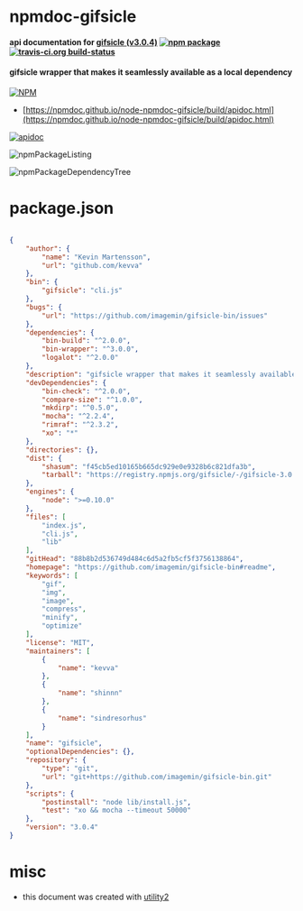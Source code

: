# npmdoc-gifsicle

#### api documentation for  [gifsicle (v3.0.4)](https://github.com/imagemin/gifsicle-bin#readme)  [![npm package](https://img.shields.io/npm/v/npmdoc-gifsicle.svg?style=flat-square)](https://www.npmjs.org/package/npmdoc-gifsicle) [![travis-ci.org build-status](https://api.travis-ci.org/npmdoc/node-npmdoc-gifsicle.svg)](https://travis-ci.org/npmdoc/node-npmdoc-gifsicle)

#### gifsicle wrapper that makes it seamlessly available as a local dependency

[![NPM](https://nodei.co/npm/gifsicle.png?downloads=true&downloadRank=true&stars=true)](https://www.npmjs.com/package/gifsicle)

- [https://npmdoc.github.io/node-npmdoc-gifsicle/build/apidoc.html](https://npmdoc.github.io/node-npmdoc-gifsicle/build/apidoc.html)

[![apidoc](https://npmdoc.github.io/node-npmdoc-gifsicle/build/screenCapture.buildCi.browser.%252Ftmp%252Fbuild%252Fapidoc.html.png)](https://npmdoc.github.io/node-npmdoc-gifsicle/build/apidoc.html)

![npmPackageListing](https://npmdoc.github.io/node-npmdoc-gifsicle/build/screenCapture.npmPackageListing.svg)

![npmPackageDependencyTree](https://npmdoc.github.io/node-npmdoc-gifsicle/build/screenCapture.npmPackageDependencyTree.svg)



# package.json

```json

{
    "author": {
        "name": "Kevin Martensson",
        "url": "github.com/kevva"
    },
    "bin": {
        "gifsicle": "cli.js"
    },
    "bugs": {
        "url": "https://github.com/imagemin/gifsicle-bin/issues"
    },
    "dependencies": {
        "bin-build": "^2.0.0",
        "bin-wrapper": "^3.0.0",
        "logalot": "^2.0.0"
    },
    "description": "gifsicle wrapper that makes it seamlessly available as a local dependency",
    "devDependencies": {
        "bin-check": "^2.0.0",
        "compare-size": "^1.0.0",
        "mkdirp": "^0.5.0",
        "mocha": "^2.2.4",
        "rimraf": "^2.3.2",
        "xo": "*"
    },
    "directories": {},
    "dist": {
        "shasum": "f45cb5ed10165b665dc929e0e9328b6c821dfa3b",
        "tarball": "https://registry.npmjs.org/gifsicle/-/gifsicle-3.0.4.tgz"
    },
    "engines": {
        "node": ">=0.10.0"
    },
    "files": [
        "index.js",
        "cli.js",
        "lib"
    ],
    "gitHead": "88b8b2d536749d484c6d5a2fb5cf5f3756138864",
    "homepage": "https://github.com/imagemin/gifsicle-bin#readme",
    "keywords": [
        "gif",
        "img",
        "image",
        "compress",
        "minify",
        "optimize"
    ],
    "license": "MIT",
    "maintainers": [
        {
            "name": "kevva"
        },
        {
            "name": "shinnn"
        },
        {
            "name": "sindresorhus"
        }
    ],
    "name": "gifsicle",
    "optionalDependencies": {},
    "repository": {
        "type": "git",
        "url": "git+https://github.com/imagemin/gifsicle-bin.git"
    },
    "scripts": {
        "postinstall": "node lib/install.js",
        "test": "xo && mocha --timeout 50000"
    },
    "version": "3.0.4"
}
```



# misc
- this document was created with [utility2](https://github.com/kaizhu256/node-utility2)
